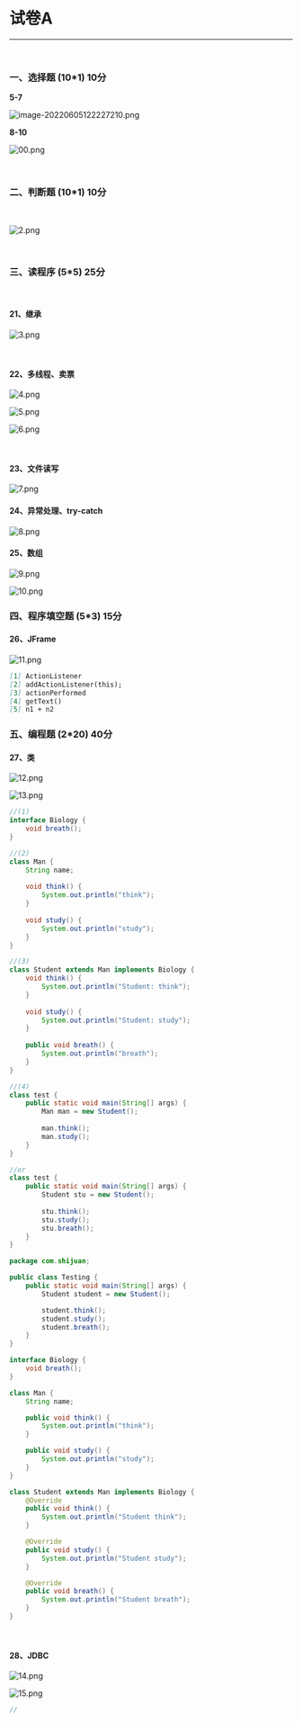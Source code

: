 # 试卷A

****

​    

### 一、选择题 (10*1) 10分

   

**5-7**

![image-20220605122227210.png](https://cdn.acwing.com/media/article/image/2022/06/05/127338_39f5521ae4-image-20220605122227210.png) 

   

**8-10**

![00.png](https://cdn.acwing.com/media/article/image/2022/06/14/127338_a1c45f28eb-00.png)  

​      

### 二、判断题 (10*1) 10分

​    

![2.png](https://cdn.acwing.com/media/article/image/2022/06/05/127338_28a39b50e4-2.png) 

​     

### 三、读程序 (5*5) 25分

​     

#### 21、继承 

![3.png](https://cdn.acwing.com/media/article/image/2022/06/05/127338_8baad7a5e4-3.png) 

​    

#### 22、多线程、卖票

![4.png](https://cdn.acwing.com/media/article/image/2022/06/05/127338_e0e9eeefe4-4.png) 

![5.png](https://cdn.acwing.com/media/article/image/2022/06/05/127338_e3cd9d87e4-5.png) 

![6.png](https://cdn.acwing.com/media/article/image/2022/06/05/127338_e63d0f8be4-6.png) 

​    

#### 23、文件读写

![7.png](https://cdn.acwing.com/media/article/image/2022/06/05/127338_4e0698b6e4-7.png) 

#### 24、异常处理、try-catch

![8.png](https://cdn.acwing.com/media/article/image/2022/06/05/127338_610afcfce4-8.png) 

#### 25、数组

![9.png](https://cdn.acwing.com/media/article/image/2022/06/05/127338_b3dddc44e4-9.png) 

![10.png](https://cdn.acwing.com/media/article/image/2022/06/05/127338_b55048c2e4-10.png) 

### 四、程序填空题 (5*3) 15分

#### 26、JFrame

![11.png](https://cdn.acwing.com/media/article/image/2022/06/05/127338_0d6d07ace4-11.png) 

```markdown
[1] ActionListener
[2] addActionListener(this);
[3] actionPerformed
[4] getText()
[5] n1 + n2
```

### 五、编程题 (2*20) 40分

#### 27、类

![12.png](https://cdn.acwing.com/media/article/image/2022/06/05/127338_a0756cfee4-12.png) 

![13.png](https://cdn.acwing.com/media/article/image/2022/06/05/127338_a2f0bc57e4-13.png) 

```java
//(1)
interface Biology {
    void breath();
}

//(2)
class Man {
    String name;
    
    void think() {
        System.out.println("think");
    }
    
    void study() {
        System.out.println("study");
    }
}

//(3)
class Student extends Man implements Biology {
    void think() {
        System.out.println("Student: think");
    }
    
    void study() {
        System.out.println("Student: study");
    }
    
    public void breath() {
        System.out.println("breath");
    }
}

//(4)
class test {
    public static void main(String[] args) {
        Man man = new Student();
       
        man.think();
        man.study();
    }
}

//or
class test {
    public static void main(String[] args) {
        Student stu = new Student();
        
        stu.think();
        stu.study();
        stu.breath();
    }
}
```



```java
package com.shijuan;

public class Testing {
    public static void main(String[] args) {
        Student student = new Student();

        student.think();
        student.study();
        student.breath();
    }
}

interface Biology {
    void breath();
}

class Man {
    String name;

    public void think() {
        System.out.println("think");
    }

    public void study() {
        System.out.println("study");
    }
}

class Student extends Man implements Biology {
    @Override
    public void think() {
        System.out.println("Student think");
    }

    @Override
    public void study() {
        System.out.println("Student study");
    }

    @Override
    public void breath() {
        System.out.println("Student breath");
    }
}
```

​    

#### 28、JDBC

![14.png](https://cdn.acwing.com/media/article/image/2022/06/05/127338_aa712a61e4-14.png) 

![15.png](https://cdn.acwing.com/media/article/image/2022/06/05/127338_acb73851e4-15.png) 



```java
//
```